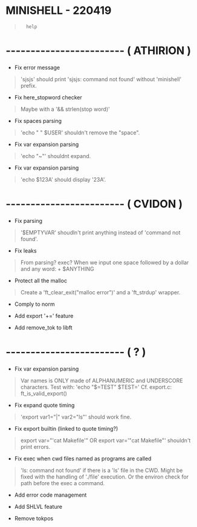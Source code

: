 #  MINISHELL - 220419

>       help

# ------------------------ ( ATHIRION )

- Fix error message
> 'sjsjs' should print 'sjsjs: command not found' without
> 'minishell' prefix.

- Fix here_stopword checker
> Maybe with a '&& strlen(stop word)'

- Fix spaces parsing
> 'echo " " $USER' shouldn't remove the "space".

- Fix var expansion parsing
> 'echo "~"' shouldnt expand.

- Fix var expansion parsing
> 'echo $123A' should display '23A'.

# ------------------------ ( CVIDON )

- Fix parsing
> '$EMPTYVAR' shoudln't print anything instead of 'command not found'.

- Fix leaks
> From parsing? exec?
> When we input one space followed by a dollar and any word:
> <space> + $ANYTHING

- Protect all the malloc
> Create a 'ft_clear_exit("malloc error")' and a 'ft_strdup' wrapper.

- Comply to norm

- Add export '+=' feature

- Add remove_tok to libft

# ------------------------ ( ? )

- Fix var expansion parsing
> Var names is ONLY made of ALPHANUMERIC and UNDERSCORE characters.
> Test with: 'echo "$=TEST" $TEST='
> Cf. export.c: ft_is_valid_export()

- Fix expand quote timing
> 'export var1="|" var2="ls"' should work fine.

- Fix export builtin (linked to quote timing?)
> export var="'cat Makefile'" OR export var='"cat Makefile"' shouldn't
> print errors.

- Fix exec when cwd files named as programs are called
> 'ls: command not found' if there is a 'ls' file in the CWD.
> Might be fixed with the handling of './file' execution. Or the
> environ check for path before the exec a command.

- Add error code management

- Add SHLVL feature

- Remove tokpos

